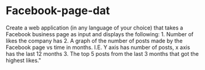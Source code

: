 Facebook-page-dat
=================

Create a web application (in any language of your choice) that takes a Facebook business page as input and displays the following: 1. Number of likes the company has 2. A graph of the number of posts made by the Facebook page vs time in months. I.E. Y axis has number of posts, x axis has the last 12 months  3. The top 5 posts from the last 3 months that got the highest likes."  
